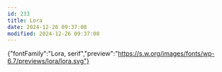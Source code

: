 ```yaml
---
id: 233
title: Lora
date: 2024-12-26 09:37:08
modified: 2024-12-26 09:37:08
---
```



{"fontFamily":"Lora, serif","preview":"https://s.w.org/images/fonts/wp-6.7/previews/lora/lora.svg"}